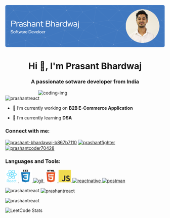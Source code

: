 ![logo](https://github.com/prashantreact/prashantreact/blob/main/github-header-image.png)
<h1 align="center">Hi 👋, I'm Prasant Bhardwaj</h1>
<h3 align="center">A passionate sotware developer from India</h3>

<img align="right" width="400" alt="coding-img" src="https://user-images.githubusercontent.com/55389276/140866485-8fb1c876-9a8f-4d6a-98dc-08c4981eaf70.gif" />


<p align="left"> <img src="https://komarev.com/ghpvc/?username=prashantreact&label=Profile%20views&color=0e75b6&style=flat" alt="prashantreact" /> </p>

- 🔭 I’m currently working on **B2B E-Commerce Application**

- 🌱 I’m currently learning **DSA**

<h3 align="left">Connect with me:</h3>
<p align="left">
<a href="https://linkedin.com/in/prashant-bhardawaj-b867b7110" target="blank"><img align="center" src="https://raw.githubusercontent.com/rahuldkjain/github-profile-readme-generator/master/src/images/icons/Social/linked-in-alt.svg" alt="prashant-bhardawaj-b867b7110" height="30" width="40" /></a>
<a href="https://instagram.com/prashantfighter" target="blank"><img align="center" src="https://raw.githubusercontent.com/rahuldkjain/github-profile-readme-generator/master/src/images/icons/Social/instagram.svg" alt="prashantfighter" height="30" width="40" /></a>
<a href="https://www.leetcode.com/prashantcoder70428" target="blank"><img align="center" src="https://raw.githubusercontent.com/rahuldkjain/github-profile-readme-generator/master/src/images/icons/Social/leet-code.svg" alt="prashantcoder70428" height="30" width="40" /></a>
</p>

<h3 align="left">Languages and Tools:</h3>
<p align="left"> <a href="https://reactjs.org/" target="_blank" rel="noreferrer"> <img src="https://raw.githubusercontent.com/devicons/devicon/master/icons/react/react-original-wordmark.svg" alt="react" width="40" height="40"/> </a> <a href="https://www.w3schools.com/css/" target="_blank" rel="noreferrer"> <img src="https://raw.githubusercontent.com/devicons/devicon/master/icons/css3/css3-original-wordmark.svg" alt="css3" width="40" height="40"/> </a> <a href="https://git-scm.com/" target="_blank" rel="noreferrer"> <img src="https://www.vectorlogo.zone/logos/git-scm/git-scm-icon.svg" alt="git" width="40" height="40"/> </a> <a href="https://www.w3.org/html/" target="_blank" rel="noreferrer"> <img src="https://raw.githubusercontent.com/devicons/devicon/master/icons/html5/html5-original-wordmark.svg" alt="html5" width="40" height="40"/> </a> <a href="https://developer.mozilla.org/en-US/docs/Web/JavaScript" target="_blank" rel="noreferrer"> <img src="https://raw.githubusercontent.com/devicons/devicon/master/icons/javascript/javascript-original.svg" alt="javascript" width="40" height="40"/> </a><a href="https://reactnative.dev/" target="_blank" rel="noreferrer"> <img src="https://reactnative.dev/img/header_logo.svg" alt="reactnative" width="40" height="40"/> </a>  <a href="https://postman.com" target="_blank" rel="noreferrer"> <img src="https://www.vectorlogo.zone/logos/getpostman/getpostman-icon.svg" alt="postman" width="40" height="40"/> </a>  </p>

<p><img align="left" src="https://github-readme-stats.vercel.app/api/top-langs?username=prashantreact&show_icons=true&locale=en&layout=compact" alt="prashantreact" /></p>

<p>&nbsp;<img align="center" src="https://github-readme-stats.vercel.app/api?username=prashantreact&show_icons=true&locale=en" alt="prashantreact" /></p>

<!-- GitHub Streak Stats -->
<p align="left">
  <img src="https://github-readme-streak-stats.herokuapp.com/?user=prashantreact" alt="prashantreact" />
</p>

<!-- LeetCode Stats -->
<p align="left">
  <img src="https://leetcard.jacoblin.cool/prashantcoder70428?theme=light" alt="LeetCode Stats" />
</p>



